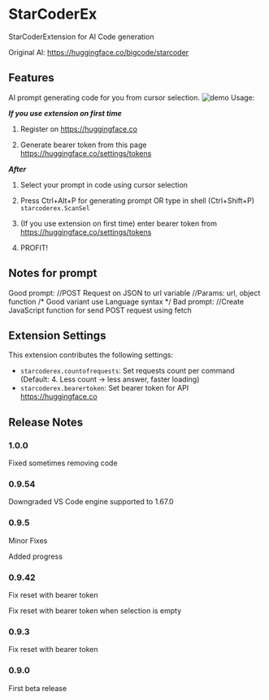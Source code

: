 # StarCoderEx

StarCoderExtension for AI Code generation


Original AI: https://huggingface.co/bigcode/starcoder
## Features

AI prompt generating code for you from cursor selection.
![demo](https://user-images.githubusercontent.com/56991906/236499941-acd34143-beea-4e26-9a75-8c66950f7513.gif)
Usage:

***If you use extension on first time***
1. Register on https://huggingface.co

2. Generate bearer token from this page https://huggingface.co/settings/tokens

***After***

1. Select your prompt in code using cursor selection

2. Press Ctrl+Alt+P for generating prompt OR type in shell (Ctrl+Shift+P) `starcoderex.ScanSel`

3. (If you use extension on first time) enter bearer token from https://huggingface.co/settings/tokens

4. PROFIT!
## Notes for prompt

Good prompt: 
                //POST Request on JSON to url variable
                //Params: url, object
                function /* Good variant use Language syntax */
Bad prompt:
                //Create JavaScript function for send POST request using fetch

## Extension Settings

This extension contributes the following settings:

* `starcoderex.countofrequests`: Set requests count per command (Default: 4. Less count -> less answer, faster loading)
* `starcoderex.bearertoken`: Set bearer token for API https://huggingface.co

## Release Notes

### 1.0.0
Fixed sometimes removing code
### 0.9.54
Downgraded VS Code engine supported to 1.67.0
### 0.9.5
Minor Fixes

Added progress
### 0.9.42
Fix reset with bearer token

Fix reset with bearer token when selection is empty
### 0.9.3
Fix reset with bearer token

### 0.9.0

First beta release
